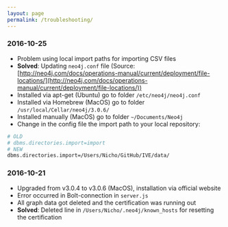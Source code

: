 ```yaml
---
layout: page
permalink: /troubleshooting/
---
```


### 2016-10-25
* Problem using local import paths for importing CSV files
* **Solved**: Updating `neo4j.conf` file (Source: [http://neo4j.com/docs/operations-manual/current/deployment/file-locations/](http://neo4j.com/docs/operations-manual/current/deployment/file-locations/))
* Installed via apt-get (Ubuntu) go to folder `/etc/neo4j/neo4j.conf`
* Installed via Homebrew (MacOS) go to folder `/usr/local/Cellar/neo4j/3.0.6/`
* Installed manually (MacOS) go to folder `~/Documents/Neo4j`
* Change in the config file the import path to your local repository: 

```bash
# OLD 
# dbms.directories.import=import 
# NEW
dbms.directories.import=/Users/Nicho/GitHub/IVE/data/
```

### 2016-10-21
* Upgraded from v3.0.4 to v3.0.6 (MacOS), installation via official website
* Error occurred in Bolt-connection in `server.js`
* All graph data got deleted and the certification was running out
* **Solved**: Deleted line in `/Users/Nicho/.neo4j/known_hosts` for resetting the certification
